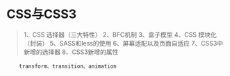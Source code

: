 # CSS与CSS3 # 
> 1、CSS 选择器（三大特性）
> 2、BFC机制
> 3、盒子模型
> 4、CSS 模块化（封装）
> 5、SASS和less的使用
> 6、屏幕适配以及页面自适应
> 7、CSS3中新增的选择器
> 8、CSS3新增的属性

        transform、transition、animation


